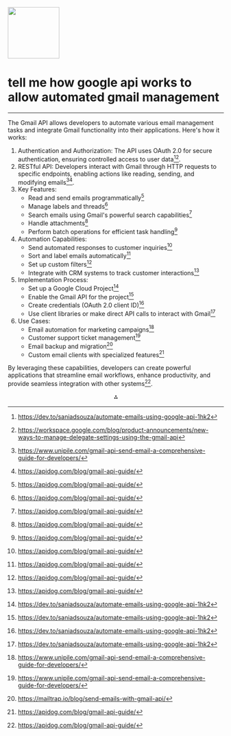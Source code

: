 <img src="https://r2cdn.perplexity.ai/pplx-full-logo-primary-dark%402x.png" class="logo" width="120"/>

# tell me how google api works to allow automated gmail management

---
The Gmail API allows developers to automate various email management tasks and integrate Gmail functionality into their applications. Here's how it works:

1. Authentication and Authorization: The API uses OAuth 2.0 for secure authentication, ensuring controlled access to user data[^5][^8].
2. RESTful API: Developers interact with Gmail through HTTP requests to specific endpoints, enabling actions like reading, sending, and modifying emails[^3][^4].
3. Key Features:
    - Read and send emails programmatically[^4]
    - Manage labels and threads[^4]
    - Search emails using Gmail's powerful search capabilities[^4]
    - Handle attachments[^4]
    - Perform batch operations for efficient task handling[^4]
4. Automation Capabilities:
    - Send automated responses to customer inquiries[^4]
    - Sort and label emails automatically[^4]
    - Set up custom filters[^4]
    - Integrate with CRM systems to track customer interactions[^4]
5. Implementation Process:
    - Set up a Google Cloud Project[^5]
    - Enable the Gmail API for the project[^5]
    - Create credentials (OAuth 2.0 client ID)[^5]
    - Use client libraries or make direct API calls to interact with Gmail[^5]
6. Use Cases:
    - Email automation for marketing campaigns[^3]
    - Customer support ticket management[^3]
    - Email backup and migration[^7]
    - Custom email clients with specialized features[^4]

By leveraging these capabilities, developers can create powerful applications that streamline email workflows, enhance productivity, and provide seamless integration with other systems[^4].

<div style="text-align: center">⁂</div>

[^1]: https://smythos.com/how-to-guides/software-tutorials/gmail-and-google-drive-api-setup/

[^2]: https://gocobalt.io/directory/gmail-api/

[^3]: https://www.unipile.com/gmail-api-send-email-a-comprehensive-guide-for-developers/

[^4]: https://apidog.com/blog/gmail-api-guide/

[^5]: https://dev.to/saniadsouza/automate-emails-using-google-api-1hk2

[^6]: https://www.googlecloudcommunity.com/gc/Cloud-Hub/How-to-grant-gmail-access-to-a-service-account/m-p/614316

[^7]: https://mailtrap.io/blog/send-emails-with-gmail-api/

[^8]: https://workspace.google.com/blog/product-announcements/new-ways-to-manage-delegate-settings-using-the-gmail-api

[^9]: https://mailmeteor.com/blog/gmail-api

